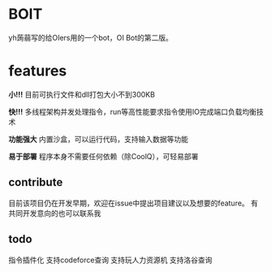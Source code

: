 # BOIT
yh蒟蒻写的给OIers用的一个bot，OI Bot的第二版。

# features
**小!!!**  目前可执行文件和dll打包大小不到300KB
 
**快!!!**  多线程架构并发处理指令，run等高性能要求指令使用IO完成端口负载均衡技术

**功能强大**  内置沙盒，可以运行代码，支持输入数据等功能

**易于部署**  程序本身不需要任何依赖（除CoolQ），可轻易部署

## contribute
目前该项目仍在开发早期，欢迎在issue中提出项目建议以及想要的feature。
有共同开发意向的也可以联系我

## todo
指令插件化
支持codeforce查询
支持玩人力资源机
支持洛谷查询
